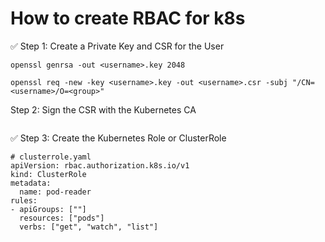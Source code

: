# How to create RBAC for k8s

✅ Step 1: Create a Private Key and CSR for the User
```t
openssl genrsa -out <username>.key 2048

openssl req -new -key <username>.key -out <username>.csr -subj "/CN=<username>/O=<group>"
```

Step 2: Sign the CSR with the Kubernetes CA
```

```

✅ Step 3: Create the Kubernetes Role or ClusterRole
```t
# clusterrole.yaml
apiVersion: rbac.authorization.k8s.io/v1
kind: ClusterRole
metadata:
  name: pod-reader
rules:
- apiGroups: [""]
  resources: ["pods"]
  verbs: ["get", "watch", "list"]
```

